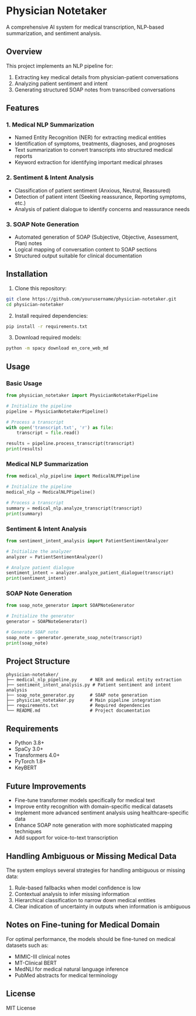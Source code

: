 # Physician Notetaker

A comprehensive AI system for medical transcription, NLP-based summarization, and sentiment analysis.

## Overview

This project implements an NLP pipeline for:
1. Extracting key medical details from physician-patient conversations
2. Analyzing patient sentiment and intent
3. Generating structured SOAP notes from transcribed conversations

## Features

### 1. Medical NLP Summarization
- Named Entity Recognition (NER) for extracting medical entities
- Identification of symptoms, treatments, diagnoses, and prognoses
- Text summarization to convert transcripts into structured medical reports
- Keyword extraction for identifying important medical phrases

### 2. Sentiment & Intent Analysis
- Classification of patient sentiment (Anxious, Neutral, Reassured)
- Detection of patient intent (Seeking reassurance, Reporting symptoms, etc.)
- Analysis of patient dialogue to identify concerns and reassurance needs

### 3. SOAP Note Generation
- Automated generation of SOAP (Subjective, Objective, Assessment, Plan) notes
- Logical mapping of conversation content to SOAP sections
- Structured output suitable for clinical documentation

## Installation

1. Clone this repository:
```bash
git clone https://github.com/yourusername/physician-notetaker.git
cd physician-notetaker
```

2. Install required dependencies:
```bash
pip install -r requirements.txt
```

3. Download required models:
```bash
python -m spacy download en_core_web_md
```

## Usage

### Basic Usage

```python
from physician_notetaker import PhysicianNotetakerPipeline

# Initialize the pipeline
pipeline = PhysicianNotetakerPipeline()

# Process a transcript
with open('transcript.txt', 'r') as file:
    transcript = file.read()

results = pipeline.process_transcript(transcript)
print(results)
```

### Medical NLP Summarization

```python
from medical_nlp_pipeline import MedicalNLPPipeline

# Initialize the pipeline
medical_nlp = MedicalNLPPipeline()

# Process a transcript
summary = medical_nlp.analyze_transcript(transcript)
print(summary)
```

### Sentiment & Intent Analysis

```python
from sentiment_intent_analysis import PatientSentimentAnalyzer

# Initialize the analyzer
analyzer = PatientSentimentAnalyzer()

# Analyze patient dialogue
sentiment_intent = analyzer.analyze_patient_dialogue(transcript)
print(sentiment_intent)
```

### SOAP Note Generation

```python
from soap_note_generator import SOAPNoteGenerator

# Initialize the generator
generator = SOAPNoteGenerator()

# Generate SOAP note
soap_note = generator.generate_soap_note(transcript)
print(soap_note)
```

## Project Structure

```
physician-notetaker/
├── medical_nlp_pipeline.py     # NER and medical entity extraction
├── sentiment_intent_analysis.py # Patient sentiment and intent analysis
├── soap_note_generator.py      # SOAP note generation
├── physician_notetaker.py      # Main pipeline integration
├── requirements.txt            # Required dependencies
└── README.md                   # Project documentation
```

## Requirements

- Python 3.8+
- SpaCy 3.0+
- Transformers 4.0+
- PyTorch 1.8+
- KeyBERT

## Future Improvements

- Fine-tune transformer models specifically for medical text
- Improve entity recognition with domain-specific medical datasets
- Implement more advanced sentiment analysis using healthcare-specific data
- Enhance SOAP note generation with more sophisticated mapping techniques
- Add support for voice-to-text transcription

## Handling Ambiguous or Missing Medical Data

The system employs several strategies for handling ambiguous or missing data:

1. Rule-based fallbacks when model confidence is low
2. Contextual analysis to infer missing information
3. Hierarchical classification to narrow down medical entities
4. Clear indication of uncertainty in outputs when information is ambiguous

## Notes on Fine-tuning for Medical Domain

For optimal performance, the models should be fine-tuned on medical datasets such as:

- MIMIC-III clinical notes
- MT-Clinical BERT
- MedNLI for medical natural language inference
- PubMed abstracts for medical terminology

## License

MIT License
